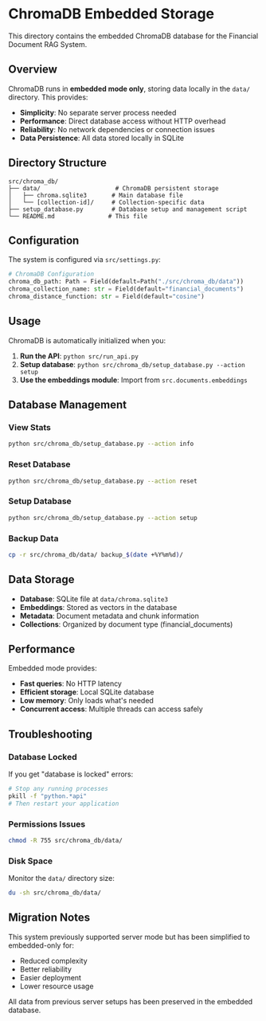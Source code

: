 # ChromaDB Embedded Storage

This directory contains the embedded ChromaDB database for the Financial Document RAG System.

## Overview

ChromaDB runs in **embedded mode only**, storing data locally in the `data/` directory. This provides:

- **Simplicity**: No separate server process needed
- **Performance**: Direct database access without HTTP overhead  
- **Reliability**: No network dependencies or connection issues
- **Data Persistence**: All data stored locally in SQLite

## Directory Structure

```
src/chroma_db/
├── data/                     # ChromaDB persistent storage
│   ├── chroma.sqlite3       # Main database file
│   └── [collection-id]/     # Collection-specific data
├── setup_database.py        # Database setup and management script
└── README.md               # This file
```

## Configuration

The system is configured via `src/settings.py`:

```python
# ChromaDB Configuration
chroma_db_path: Path = Field(default=Path("./src/chroma_db/data"))
chroma_collection_name: str = Field(default="financial_documents")
chroma_distance_function: str = Field(default="cosine")
```

## Usage

ChromaDB is automatically initialized when you:

1. **Run the API**: `python src/run_api.py`
2. **Setup database**: `python src/chroma_db/setup_database.py --action setup`
3. **Use the embeddings module**: Import from `src.documents.embeddings`

## Database Management

### View Stats
```bash
python src/chroma_db/setup_database.py --action info
```

### Reset Database  
```bash
python src/chroma_db/setup_database.py --action reset
```

### Setup Database
```bash
python src/chroma_db/setup_database.py --action setup
```

### Backup Data
```bash
cp -r src/chroma_db/data/ backup_$(date +%Y%m%d)/
```

## Data Storage

- **Database**: SQLite file at `data/chroma.sqlite3`
- **Embeddings**: Stored as vectors in the database
- **Metadata**: Document metadata and chunk information
- **Collections**: Organized by document type (financial_documents)

## Performance

Embedded mode provides:
- **Fast queries**: No HTTP latency
- **Efficient storage**: Local SQLite database
- **Low memory**: Only loads what's needed
- **Concurrent access**: Multiple threads can access safely

## Troubleshooting

### Database Locked
If you get "database is locked" errors:
```bash
# Stop any running processes
pkill -f "python.*api"
# Then restart your application
```

### Permissions Issues
```bash
chmod -R 755 src/chroma_db/data/
```

### Disk Space
Monitor the `data/` directory size:
```bash
du -sh src/chroma_db/data/
```

## Migration Notes

This system previously supported server mode but has been simplified to embedded-only for:
- Reduced complexity
- Better reliability  
- Easier deployment
- Lower resource usage

All data from previous server setups has been preserved in the embedded database.